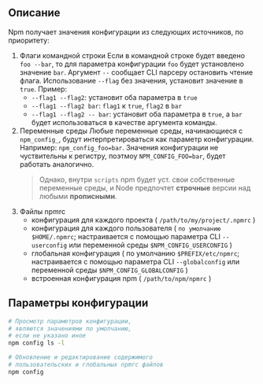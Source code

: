 ## Описание
Npm получает значения конфигурации из следующих источников, по приоритету:
1. Флаги командной строки
  Если в командной строке будет введено `foo --bar`, то для параметра конфигурации `foo` будет установлено значение `bar`. Аргумент `--` сообщает CLI парсеру остановить чтение флага. Использование `--flag` без значения, установит значение в `true`. Пример:
    - `--flag1 --flag2`: установит оба параметра в `true`
    - `--flag1 --flag2 bar`: `flag1` к `true`, `flag2` в `bar`
    - `--flag1 --flag2 -- bar`: установит оба параметра в `true`, а `bar` будет использоваться в качестве аргумента команды.
2. Переменные среды
    Любые переменные среды, начинающиеся с `npm_config_`, будут интерпретироваться как параметр конфигурации. Например: `npm_config_foo=bar`. Значения конфигурации не чуствительны к регистру, поэтмоу `NPM_CONFIG_FOO=bar`, будет работать аналогично.
    > Однако, внутри `scripts` npm будет уст. свои собственные переменные среды, и Node предпочтет **строчные** версии над любыми **прописными**.
3. Файлы npmrc
    - конфигурация для каждого проекта ( `/path/to/my/project/.npmrc` )
    - конфигурация для каждого пользователя ( `по умолчанию $HOME/.npmrc`; настраивается с помощью параметра CLI `--userconfig` или переменной среды `$NPM_CONFIG_USERCONFIG` )
    - глобальная конфигурация ( по умолчанию `$PREFIX/etc/npmrc`; настраивается с помощью параметра CLI `--globalconfig` или переменной среды `$NPM_CONFIG_GLOBALCONFIG` )
    - встроенная конфигурация npm ( `/path/to/npm/npmrc` )

## Параметры конфигурации
```bash
# Просмотр параметров конфигурации,
# являются значениями по умолчанию,
# если не указано иное
npm config ls -l

# Обновление и редактирование содержимого
# пользовательских и глобальных npmrc файлов
npm config
```
